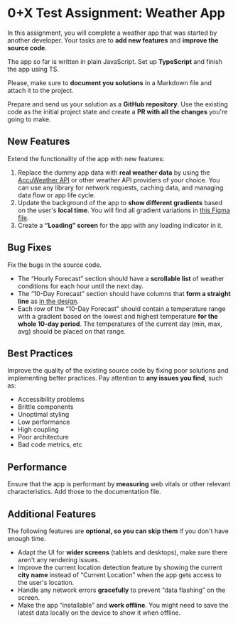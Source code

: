 # 0+X Test Assignment: Weather App

In this assignment, you will complete a weather app that was started by another developer. Your tasks are to **add new features** and **improve the source code**.

The app so far is written in plain JavaScript. Set up **TypeScript** and finish the app using TS.

Please, make sure to **document you solutions** in a Markdown file and attach it to the project.

Prepare and send us your solution as a **GitHub repository**. Use the existing code as the initial project state and create a **PR with all the changes** you're going to make.

## New Features

Extend the functionality of the app with new features:

1. Replace the dummy app data with **real weather data** by using the [AccuWeather API](https://developer.accuweather.com/packages) or other weather API providers of your choice. You can use any library for network requests, caching data, and managing data flow or app life cycle.
2. Update the background of the app to **show different gradients** based on the user's **local time**. You will find all gradient variations in [this Figma file](https://www.figma.com/file/9ZAG6Hk7Csm58IeStWn5GZ/0%2BX-Test-Assignment%3A-Weather-App).
3. Create a **“Loading” screen** for the app with any loading indicator in it.

## Bug Fixes

Fix the bugs in the source code.

- The “Hourly Forecast” section should have a **scrollable list** of weather conditions for each hour until the next day.
- The “10-Day Forecast” section should have columns that **form a straight line** as [in the design](https://www.figma.com/file/9ZAG6Hk7Csm58IeStWn5GZ/0%2BX-Test-Assignment%3A-Weather-App).
- Each row of the “10-Day Forecast” should contain a temperature range with a gradient based on the lowest and highest temperature **for the whole 10-day period**. The temperatures of the current day (min, max, avg) should be placed on that range.

## Best Practices

Improve the quality of the existing source code by fixing poor solutions and implementing better practices. Pay attention to **any issues you find**, such as:

- Accessibility problems
- Brittle components
- Unoptimal styling
- Low performance
- High coupling
- Poor architecture
- Bad code metrics, etc

## Performance

Ensure that the app is performant by **measuring** web vitals or other relevant characteristics. Add those to the documentation file.

## Additional Features

The following features are **optional, so you can skip them** if you don't have enough time.

- Adapt the UI for **wider screens** (tablets and desktops), make sure there aren't any rendering issues.
- Improve the current location detection feature by showing the current **city name** instead of “Current Location” when the app gets access to the user's location.
- Handle any network errors **gracefully** to prevent “data flashing” on the screen.
- Make the app “installable” and **work offline**. You might need to save the latest data locally on the device to show it when offline.
